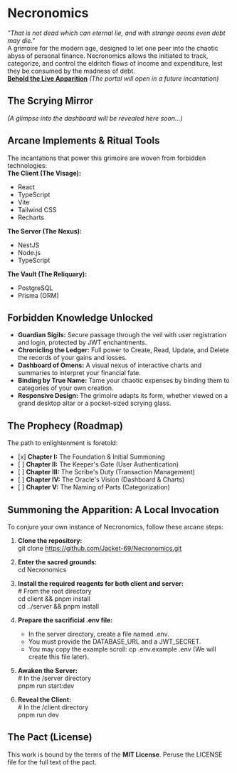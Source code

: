 # **Necronomics**

*"That is not dead which can eternal lie, and with strange aeons even debt may die."*  
A grimoire for the modern age, designed to let one peer into the chaotic abyss of personal finance. Necronomics allows the initiated to track, categorize, and control the eldritch flows of income and expenditure, lest they be consumed by the madness of debt.  
[**Behold the Live Apparition**](https://es.wikipedia.org/wiki/Felis_catus) *(The portal will open in a future incantation)*

## **The Scrying Mirror**

*(A glimpse into the dashboard will be revealed here soon...)*

## **Arcane Implements & Ritual Tools**

The incantations that power this grimoire are woven from forbidden technologies:  
**The Client (The Visage):**
* React  
* TypeScript  
* Vite  
* Tailwind CSS  
* Recharts

**The Server (The Nexus):**
* NestJS  
* Node.js  
* TypeScript

**The Vault (The Reliquary):**
* PostgreSQL  
* Prisma (ORM)

## **Forbidden Knowledge Unlocked**

* **Guardian Sigils:** Secure passage through the veil with user registration and login, protected by JWT enchantments.  
* **Chronicling the Ledger:** Full power to Create, Read, Update, and Delete the records of your gains and losses.  
* **Dashboard of Omens:** A visual nexus of interactive charts and summaries to interpret your financial fate.  
* **Binding by True Name:** Tame your chaotic expenses by binding them to categories of your own creation.  
* **Responsive Design:** The grimoire adapts its form, whether viewed on a grand desktop altar or a pocket-sized scrying glass.

## **The Prophecy (Roadmap)**

The path to enlightenment is foretold:

* \[x\] **Chapter I:** The Foundation & Initial Summoning  
* \[ \] **Chapter II:** The Keeper's Gate (User Authentication)  
* \[ \] **Chapter III:** The Scribe's Duty (Transaction Management)  
* \[ \] **Chapter IV:** The Oracle's Vision (Dashboard & Charts)  
* \[ \] **Chapter V:** The Naming of Parts (Categorization)

## **Summoning the Apparition: A Local Invocation**

To conjure your own instance of Necronomics, follow these arcane steps:

1. **Clone the repository:**  
   git clone https://github.com/Jacket-69/Necronomics.git

2. **Enter the sacred grounds:**  
   cd Necronomics

3. **Install the required reagents for both client and server:**  
   \# From the root directory  
   cd client && pnpm install  
   cd ../server && pnpm install

4. **Prepare the sacrificial .env file:**  
   * In the server directory, create a file named .env.  
   * You must provide the DATABASE\_URL and a JWT\_SECRET.  
   * You may copy the example scroll: cp .env.example .env (We will create this file later).  
5. **Awaken the Server:**  
   \# In the /server directory  
   pnpm run start:dev

6. **Reveal the Client:**  
   \# In the /client directory  
   pnpm run dev

## **The Pact (License)**

This work is bound by the terms of the **MIT License**. Peruse the LICENSE file for the full text of the pact.